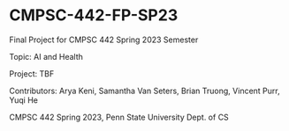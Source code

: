 # CMPSC-442-FP-SP23

Final Project for CMPSC 442 Spring 2023 Semester

Topic: AI and Health

Project: TBF

Contributors: Arya Keni, Samantha Van Seters, Brian Truong, Vincent Purr, Yuqi He 

CMPSC 442 Spring 2023, Penn State University Dept. of CS
